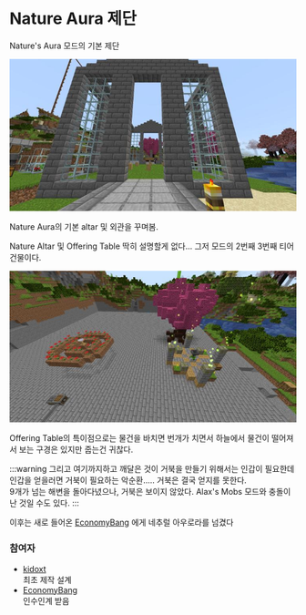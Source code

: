 # Nature Aura 제단

Nature's Aura 모드의 기본 제단

![asdf](../../asset/systems/na_altar/main.jpg)

Nature Aura의 기본 altar 및 외관을 꾸며봄.

Nature Altar 및 Offering Table
딱히 설명할게 없다... 그저 모드의 2번째 3번째 티어 건물이다.

![asdf](../../asset/systems/na_altar/sub1.jpg)

Offering Table의 특이점으로는 물건을 바치면 번개가 치면서 하늘에서 물건이 떨어져서 보는 구경은 있지만 줍는건 귀찮다.

:::warning
그리고 여기까지하고 깨달은 것이 거북을 만들기 위해서는 인갑이 필요한데 인갑을 얻을러면 거북이 필요하는 악순환..... 거북은 결국 얻지를 못한다.  
9개가 넘는 해변을 돌아다녔으나, 거북은 보이지 않았다. 
Alax's Mobs 모드와 충돌이 난 것일 수도 있다.
:::

이후는 새로 들어온 [EconomyBang](../members/EconomyBang.md) 에게 네추럴 아우로라를 넘겼다


### 참여자
<!-- tag_source_open:link_list:member_contribute -->
- [kidoxt](../members/kidoxt.md)  
최초 제작 설계
- [EconomyBang](../members/EconomyBang.md)  
인수인계 받음
<!-- tag_close-->